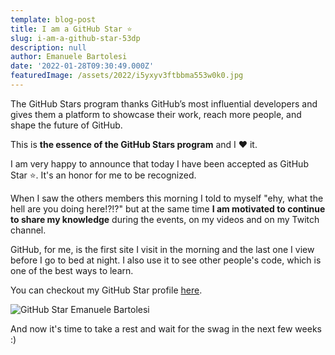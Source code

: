 ```yaml
---
template: blog-post
title: I am a GitHub Star ⭐
slug: i-am-a-github-star-53dp
description: null
author: Emanuele Bartolesi
date: '2022-01-28T09:30:49.000Z'
featuredImage: /assets/2022/i5yxyv3ftbbma553w0k0.jpg
---
```


> 
The GitHub Stars program thanks GitHub’s most influential developers and gives them a platform to showcase their work, reach more people, and shape the future of GitHub.

This is **the essence of the GitHub Stars program** and I ❤️ it.

I am very happy to announce that today I have been accepted as GitHub Star ⭐.
It's an honor for me to be recognized.

When I saw the others members this morning I told to myself "ehy, what the hell are you doing here!?!?" but at the same time **I am motivated to continue to share my knowledge** during the events, on my videos and on my Twitch channel.

GitHub, for me, is the first site I visit in the morning and the last one I view before I go to bed at night.
I also use it to see other people's code, which is one of the best ways to learn.

You can checkout my GitHub Star profile [here](https://stars.github.com/profiles/kasuken/). 

![GitHub Star Emanuele Bartolesi](https://dev-to-uploads.s3.amazonaws.com/uploads/articles/23s2qyvgf1l566wv19yl.png)

And now it's time to take a rest and wait for the swag in the next few weeks :)